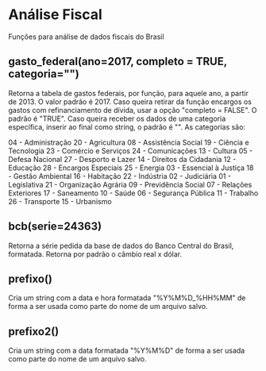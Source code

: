 # Análise Fiscal

Funções para análise de dados fiscais do Brasil

## gasto_federal(ano=2017, completo = TRUE, categoria="")

Retorna a tabela de gastos federais, por função, para aquele ano, a partir de 2013. O valor padrão é 2017.
Caso queira retirar da função encargos os gastos com refinanciamento de dívida, usar a opção "completo = FALSE". O padrão é "TRUE".
Caso queira receber os dados de uma categoria específica, inserir ao final como string, o padrão é "". As categorias são:

04 - Administração
20 - Agricultura
08 - Assistência Social
19 - Ciência e Tecnologia
23 - Comércio e Serviços
24 - Comunicações
13 - Cultura
05 - Defesa Nacional
27 - Desporto e Lazer
14 - Direitos da Cidadania
12 - Educação
28 - Encargos Especiais
25 - Energia
03 - Essencial à Justiça
18 - Gestão Ambiental
16 - Habitação
22 - Indústria
02 - Judiciária
01 - Legislativa
21 - Organização Agrária
09 - Previdência Social
07 - Relações Exteriores
17 - Saneamento
10 - Saúde
06 - Segurança Pública
11 - Trabalho
26 - Transporte
15 - Urbanismo

## bcb(serie=24363)

Retorna a série pedida da base de dados do Banco Central do Brasil, formatada. 
Retorna por padrão o câmbio real x dólar.

## prefixo()

Cria um string com a data e hora formatada "%Y%M%D_%HH%MM" de forma a ser usada como parte do nome de um arquivo salvo.

## prefixo2()

Cria um string com a data formatada "%Y%M%D" de forma a ser usada como parte do nome de um arquivo salvo.
